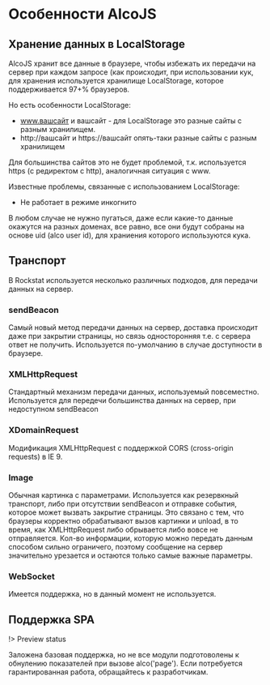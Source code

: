 # Особенности AlcoJS

## Хранение данных в LocalStorage

AlcoJS хранит все данные в браузере, чтобы избежать их передачи на сервер при каждом запросе (как происходит, при использовании кук, для хранения используется хранилище LocalStorage, которое поддерживается 97+% браузеров.

Но есть особенности LocalStorage:

- www.вашсайт и вашсайт - для LocalStorage это разные сайты с разным хранилищем.
- http://вашсайт и https://вашсайт опять-таки разные сайты с разным хранилищем

Для большинства сайтов это не будет проблемой, т.к. используется https (с редиректом с http), аналогичная ситуация с www.

Известные проблемы, связанные с использованием LocalStorage:
- Не работает в режиме инкогнито

В любом случае не нужно пугаться, даже если какие-то данные окажутся на разных доменах, все равно, все они будут собраны на основе uid (alco user id), для храниения которого используются кука.

## Транспорт

В Rockstat используется несколько различных подходов, для передачи данных на сервер.

### sendBeacon

Самый новый метод передачи данных на сервер, доставка происходит даже при закрытии страницы, но связь односторонняя т.е. с сервера ответ не получить. Используется по-умолчанию в случае доступности в браузере.

### XMLHttpRequest

Стандартный механизм передачи данных, используемый повсеместно. Используется для передечи большинства данных на сервер, при недоступном sendBeacon

### XDomainRequest

Модификация XMLHttpRequest c поддержкой CORS (cross-origin requests) в IE 9.

### Image

Обычная картинка с параметрами. Используется как резервкный транспорт, либо при отсутствии sendBeacon и отправке события, которое может вызвать закрытие страницы. Это связано с тем, что браузеры корректно обрабатывают вызов картинки и unload, в то время, как XMLHttpRequest либо обрывается либо вовсе не отправляется. Кол-во информации, которую можно передать данным способом сильно ограничего, поэтому сообщение на сервер значительно урезается и остаются только самые важные параметры.

### WebSocket

Имеется поддержка, но в данный момент не используется.

## Поддержка SPA

!> Preview status

Заложена базовая поддержка, но не все модули подготоволены к обнулению показателей при вызове alco('page'). Если потребуется гарантированная работа, обращайтесь к разработчикам.
